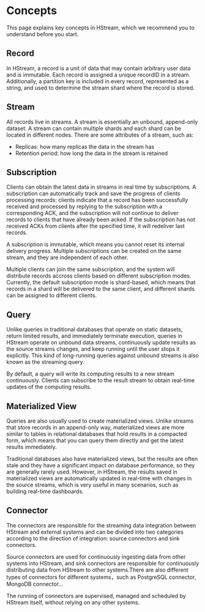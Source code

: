 # Concepts

This page explains key concepts in HStream, which we recommend you to understand before you start.

## Record

In HStream, a record is a unit of data that may contain arbitrary user data and is immutable. Each record is assigned a unique recordID in a stream. Additionally, a partition key is included in every record, represented as a string, and used to determine the stream shard where the record is stored.

## Stream

All records live in streams. A stream is essentially an unbound, append-only dataset. A stream can contain multiple shards and each shard can be located in different nodes. There are some attributes of a stream, such as:
- Replicas: how many replicas the data in the stream has
- Retention period: how long the data in the stream is retained

## Subscription

Clients can obtain the latest data in streams in real time by subscriptions. A subscription can automatically track and save the progress of clients processing records: clients indicate that a record has been successfully received and processed by replying to the subscription with a corresponding ACK, and the subscription will not continue to deliver records to clients that have already been acked. If the subscription has not received ACKs from clients after the specified time, it will redeliver last records.

A subscription is immutable, which means you cannot reset its internal delivery progress. Multiple subscriptions can be created on the same stream, and they are independent of each other.

Multiple clients can join the same subscription, and the system will distribute records accross clients based on different subscription modes. Currently, the default subscription mode is shard-based, which means that records in a shard will be delivered to the same client, and different shards can be assigned to different clients.

## Query

Unlike queries in traditional databases that operate on static datasets, return limited results, and immediately terminate execution, queries in HStream operate on unbound data streams, continuously update results as the source streams changes, and keep running until the user stops it explicitly. This kind of  long-running queries against unbound streams is also known as the streaming query.

By default,  a query will write its computing results to a new stream continuously. Clients can subscribe to the result stream to obtain real-time updates of the computing results.

## Materialized View

Queries are also usually used to create materialized views. Unlike streams that store records in an append-only way, materialized views are more similar to tables in relational databases that hold results in a compacted form, which means that you can query them directly and get the latest results immediately.

Traditional databases also have materialized views, but the results are often stale and they have a significant impact on database performance, so they are generally rarely used. However, in HStream, the results saved in materialized views are automatically updated in real-time with changes in the source streams, which is very useful in many scenarios, such as building real-time dashboards.

## Connector

The connectors are responsible for the streaming data integration between HStream and external systems and can be divided into two categories according to the direction of integration: source connectors and sink connectors.

Source connectors are used for continuously ingesting data from other systems into HStream, and sink connectors are responsible for continuously distributing data from  HStream to other  systems.There are also different types of connectors for different systems，such as PostgreSQL connector, MongoDB connector…

The running of connectors are supervised, managed and scheduled by HStream itself, without relying on any other systems.
